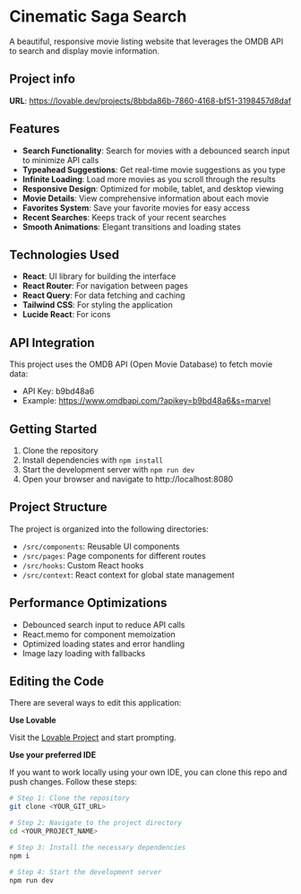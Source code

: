 
# Cinematic Saga Search

A beautiful, responsive movie listing website that leverages the OMDB API to search and display movie information.

## Project info

**URL**: https://lovable.dev/projects/8bbda86b-7860-4168-bf51-3198457d8daf

## Features

- **Search Functionality**: Search for movies with a debounced search input to minimize API calls
- **Typeahead Suggestions**: Get real-time movie suggestions as you type
- **Infinite Loading**: Load more movies as you scroll through the results
- **Responsive Design**: Optimized for mobile, tablet, and desktop viewing
- **Movie Details**: View comprehensive information about each movie
- **Favorites System**: Save your favorite movies for easy access
- **Recent Searches**: Keeps track of your recent searches
- **Smooth Animations**: Elegant transitions and loading states

## Technologies Used

- **React**: UI library for building the interface
- **React Router**: For navigation between pages
- **React Query**: For data fetching and caching
- **Tailwind CSS**: For styling the application
- **Lucide React**: For icons

## API Integration

This project uses the OMDB API (Open Movie Database) to fetch movie data:
- API Key: b9bd48a6
- Example: https://www.omdbapi.com/?apikey=b9bd48a6&s=marvel

## Getting Started

1. Clone the repository
2. Install dependencies with `npm install`
3. Start the development server with `npm run dev`
4. Open your browser and navigate to http://localhost:8080

## Project Structure

The project is organized into the following directories:

- `/src/components`: Reusable UI components
- `/src/pages`: Page components for different routes
- `/src/hooks`: Custom React hooks
- `/src/context`: React context for global state management

## Performance Optimizations

- Debounced search input to reduce API calls
- React.memo for component memoization
- Optimized loading states and error handling
- Image lazy loading with fallbacks

## Editing the Code

There are several ways to edit this application:

**Use Lovable**

Visit the [Lovable Project](https://lovable.dev/projects/8bbda86b-7860-4168-bf51-3198457d8daf) and start prompting.

**Use your preferred IDE**

If you want to work locally using your own IDE, you can clone this repo and push changes. Follow these steps:

```sh
# Step 1: Clone the repository 
git clone <YOUR_GIT_URL>

# Step 2: Navigate to the project directory
cd <YOUR_PROJECT_NAME>

# Step 3: Install the necessary dependencies
npm i

# Step 4: Start the development server
npm run dev
```
